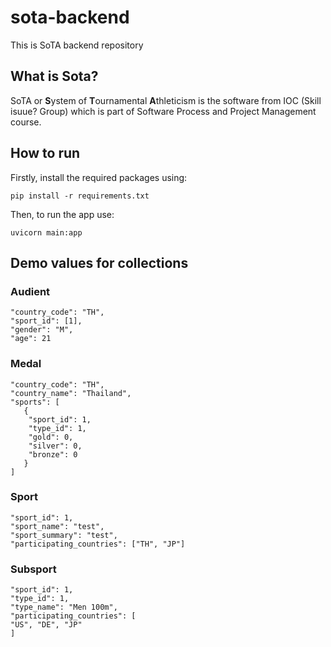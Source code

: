 # sota-backend
This is SoTA backend repository

## What is Sota?
SoTA or **S**ystem of **T**ournamental **A**thleticism is the software from IOC (Skill isuue? Group) which is part of Software Process and Project Management course.

## How to run
Firstly, install the required packages using:
```
pip install -r requirements.txt
```
Then, to run the app use:
```
uvicorn main:app
```


## Demo values for collections
### Audient
```
"country_code": "TH",
"sport_id": [1],
"gender": "M",
"age": 21
```
### Medal
```
"country_code": "TH",
"country_name": "Thailand",
"sports": [
   {
    "sport_id": 1,
    "type_id": 1,
    "gold": 0,
    "silver": 0,
    "bronze": 0
   }
]
```
### Sport
```
"sport_id": 1,
"sport_name": "test",
"sport_summary": "test",
"participating_countries": ["TH", "JP"]
```
### Subsport
```
"sport_id": 1,
"type_id": 1,
"type_name": "Men 100m",
"participating_countries": [
"US", "DE", "JP"
]
```